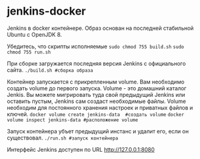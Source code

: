 # jenkins-docker
Jenkins в docker контейнере. Образ основан на последней стабильной Ubuntu с OpenJDK 8.

Убедитесь, что скрипты исполняемые
`sudo chmod 755 build.sh` 
`sudo chmod 755 run.sh`

При сборке загружается последняя версия Jenkins с официального сайта.
`./build.sh #сборка образа`

Контейнер запускается с прикрепленным volume. Вам необходимо создать volume до первого запуска. 
Volume - это домашний каталог Jenkis. Вы можете мигрировать туда свой предыдущий Jenkins или оставить пустым, Jenkins сам создаст необходимые файлы. 
Volume необходим для постоянного хранения настроек и приватных файлов и ключей.
`docker volume create jenkins-data  #создать volume`
`docker volume inspect jenkins-data #расположение volume`

Запуск контейнера убъет предыдущий инстанс и удалит его, если он существовал.
`./run.sh #запуск контейнера`

Интерфейс Jenkins доступен по URL http://127.0.0.1:8080